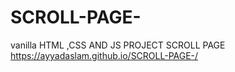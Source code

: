 # SCROLL-PAGE-
vanilla HTML ,CSS AND JS  PROJECT  SCROLL PAGE 
https://ayyadaslam.github.io/SCROLL-PAGE-/
